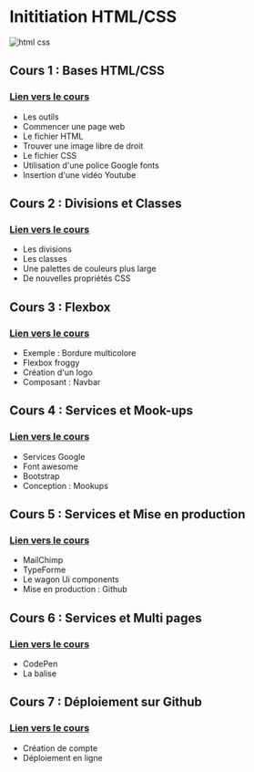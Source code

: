 # Inititiation HTML/CSS

<img src="images-readme/html-css.png" alt="html css">

## Cours 1 : Bases HTML/CSS
### <a href="https://github.com/Joz84/day-a.github.io" target="_blanck">Lien vers le cours<a>
* Les outils
* Commencer une page web
* Le fichier HTML
* Trouver une image libre de droit
* Le fichier CSS
* Utilisation d'une police Google fonts
* Insertion d'une vidéo Youtube

## Cours 2 : Divisions et Classes
### <a href="https://github.com/Joz84/day-b.github.io" target="_blanck">Lien vers le cours<a>
* Les divisions
* Les classes
* Une palettes de couleurs plus large
* De nouvelles propriétés CSS

## Cours 3 : Flexbox
### <a href="https://github.com/Joz84/day-c.github.io" target="_blanck">Lien vers le cours<a>
* Exemple : Bordure multicolore
* Flexbox froggy
* Création d'un logo
* Composant : Navbar

## Cours 4 : Services et Mook-ups
### <a href="https://github.com/Joz84/day-d.github.io" target="_blanck">Lien vers le cours<a>
* Services Google
* Font awesome
* Bootstrap
* Conception : Mookups

## Cours 5 : Services et Mise en production	
### <a href="https://github.com/Joz84/day-e.github.io" target="_blanck">Lien vers le cours<a>
* MailChimp
* TypeForme
* Le wagon Ui components
* Mise en production :  Github

## Cours 6 : Services et Multi pages
### <a href="https://github.com/Joz84/day-f.github.io" target="_blanck">Lien vers le cours<a>
* CodePen
* La balise <a>

## Cours 7 : Déploiement sur Github
### <a href="https://github.com/Joz84/day-g.github.io" target="_blanck">Lien vers le cours<a>
* Création de compte
* Déploiement en ligne
